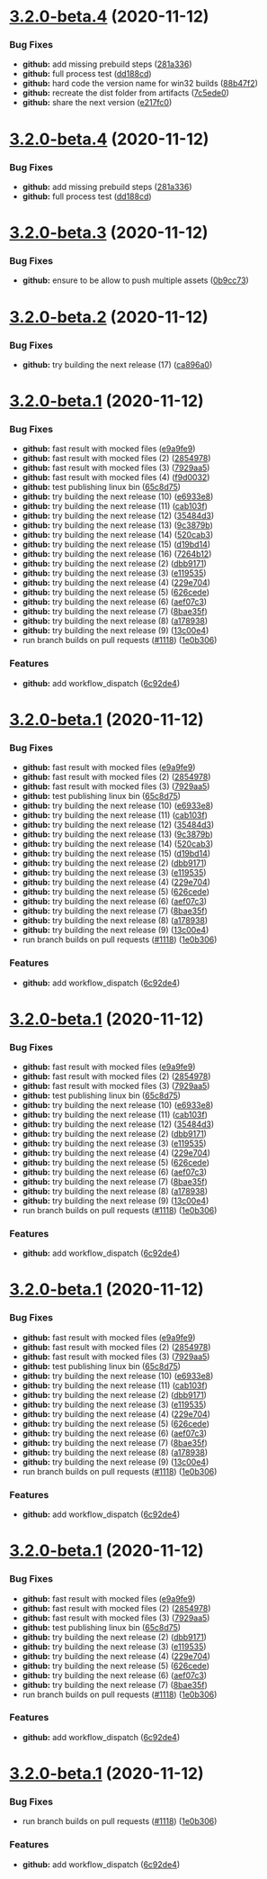 # [3.2.0-beta.4](https://github.com/SocialGouv/archifiltre/compare/v3.2.0-beta.3...v3.2.0-beta.4) (2020-11-12)


### Bug Fixes

* **github:** add missing prebuild steps ([281a336](https://github.com/SocialGouv/archifiltre/commit/281a336c3004458663408f6c7bf285ea95ba362c))
* **github:** full process test ([dd188cd](https://github.com/SocialGouv/archifiltre/commit/dd188cdbd07f3b9542ee903e469098fcaff71532))
* **github:** hard code the version name for win32 builds ([88b47f2](https://github.com/SocialGouv/archifiltre/commit/88b47f2fbb60fe8b6a62ff573a1f875f6b6dab7b))
* **github:** recreate the dist folder from artifacts ([7c5ede0](https://github.com/SocialGouv/archifiltre/commit/7c5ede0e4aa36eed668a85e208db9524e73ac1f2))
* **github:** share the next version ([e217fc0](https://github.com/SocialGouv/archifiltre/commit/e217fc0ff6c6fcfc2488f010f6141a4defbc715d))

# [3.2.0-beta.4](https://github.com/SocialGouv/archifiltre/compare/v3.2.0-beta.3...v3.2.0-beta.4) (2020-11-12)


### Bug Fixes

* **github:** add missing prebuild steps ([281a336](https://github.com/SocialGouv/archifiltre/commit/281a336c3004458663408f6c7bf285ea95ba362c))
* **github:** full process test ([dd188cd](https://github.com/SocialGouv/archifiltre/commit/dd188cdbd07f3b9542ee903e469098fcaff71532))

# [3.2.0-beta.3](https://github.com/SocialGouv/archifiltre/compare/v3.2.0-beta.2...v3.2.0-beta.3) (2020-11-12)


### Bug Fixes

* **github:** ensure to be allow to push multiple assets ([0b9cc73](https://github.com/SocialGouv/archifiltre/commit/0b9cc73080d9f01f8ca904029299100d205d6dfc))

# [3.2.0-beta.2](https://github.com/SocialGouv/archifiltre/compare/v3.2.0-beta.1...v3.2.0-beta.2) (2020-11-12)


### Bug Fixes

* **github:** try building the next release (17) ([ca896a0](https://github.com/SocialGouv/archifiltre/commit/ca896a0e3e24ce68220e3909d1af6a59ac89cae6))

# [3.2.0-beta.1](https://github.com/SocialGouv/archifiltre/compare/v3.1.1...v3.2.0-beta.1) (2020-11-12)


### Bug Fixes

* **github:** fast result with mocked files ([e9a9fe9](https://github.com/SocialGouv/archifiltre/commit/e9a9fe92b19c2bbc1b5f0f1c155031d2add6207c))
* **github:** fast result with mocked files (2) ([2854978](https://github.com/SocialGouv/archifiltre/commit/2854978ea5abeabd69f958de050719b3c068a133))
* **github:** fast result with mocked files (3) ([7929aa5](https://github.com/SocialGouv/archifiltre/commit/7929aa5549b072ccf5f0793c84f7d9c746125e9f))
* **github:** fast result with mocked files (4) ([f9d0032](https://github.com/SocialGouv/archifiltre/commit/f9d0032eb9874b70eaf8c06048deb2ea3e890a03))
* **github:** test publishing linux bin ([65c8d75](https://github.com/SocialGouv/archifiltre/commit/65c8d7510fdce219c514ae407a9eddb390acc3e1))
* **github:** try building the next release (10) ([e6933e8](https://github.com/SocialGouv/archifiltre/commit/e6933e830f46efab39d6b23fad861726d10dd34e))
* **github:** try building the next release (11) ([cab103f](https://github.com/SocialGouv/archifiltre/commit/cab103fe93d7cd2c9ba74d55b4eb0fe0a693767e))
* **github:** try building the next release (12) ([35484d3](https://github.com/SocialGouv/archifiltre/commit/35484d3a05b5afb2f0b9d1bbe52054e6700482e3))
* **github:** try building the next release (13) ([9c3879b](https://github.com/SocialGouv/archifiltre/commit/9c3879b72d0e6de6ad319a5696ba604a913876fe))
* **github:** try building the next release (14) ([520cab3](https://github.com/SocialGouv/archifiltre/commit/520cab34cb2ac34f59b5b0cedc998b3f2c4aec65))
* **github:** try building the next release (15) ([d19bd14](https://github.com/SocialGouv/archifiltre/commit/d19bd14a15095c7e619d0e15e2f64fc058fdf693))
* **github:** try building the next release (16) ([7264b12](https://github.com/SocialGouv/archifiltre/commit/7264b123d0f1adac02cd5f474195da3c813c15b4))
* **github:** try building the next release (2) ([dbb9171](https://github.com/SocialGouv/archifiltre/commit/dbb91718c8cbabc0c2c89a4d90fcfcb5886fbfeb))
* **github:** try building the next release (3) ([e119535](https://github.com/SocialGouv/archifiltre/commit/e119535b03c23a0ba2b5ac6b628907a70b56a66c))
* **github:** try building the next release (4) ([229e704](https://github.com/SocialGouv/archifiltre/commit/229e704d33a238dbfe62e3b36cc1dc97ef5f6f16))
* **github:** try building the next release (5) ([626cede](https://github.com/SocialGouv/archifiltre/commit/626cede82ccf6d78ecfb5a7ff618d2e77c4d4497))
* **github:** try building the next release (6) ([aef07c3](https://github.com/SocialGouv/archifiltre/commit/aef07c39c0023e2cd7f189c4f25bba7ec256df45))
* **github:** try building the next release (7) ([8bae35f](https://github.com/SocialGouv/archifiltre/commit/8bae35fd83eb0b2b2a6129f7e23928adb898a89c))
* **github:** try building the next release (8) ([a178938](https://github.com/SocialGouv/archifiltre/commit/a17893859ea7e528854795b61dc7f6c537fac02d))
* **github:** try building the next release (9) ([13c00e4](https://github.com/SocialGouv/archifiltre/commit/13c00e447a9ede1008342db320898b969b2e8e6d))
* run branch builds on pull requests ([#1118](https://github.com/SocialGouv/archifiltre/issues/1118)) ([1e0b306](https://github.com/SocialGouv/archifiltre/commit/1e0b3062bd3a79db0b59510d6914de5352b53860))


### Features

* **github:** add workflow_dispatch ([6c92de4](https://github.com/SocialGouv/archifiltre/commit/6c92de4831eeda00d979592422464aaf352ae9fd))

# [3.2.0-beta.1](https://github.com/SocialGouv/archifiltre/compare/v3.1.1...v3.2.0-beta.1) (2020-11-12)


### Bug Fixes

* **github:** fast result with mocked files ([e9a9fe9](https://github.com/SocialGouv/archifiltre/commit/e9a9fe92b19c2bbc1b5f0f1c155031d2add6207c))
* **github:** fast result with mocked files (2) ([2854978](https://github.com/SocialGouv/archifiltre/commit/2854978ea5abeabd69f958de050719b3c068a133))
* **github:** fast result with mocked files (3) ([7929aa5](https://github.com/SocialGouv/archifiltre/commit/7929aa5549b072ccf5f0793c84f7d9c746125e9f))
* **github:** test publishing linux bin ([65c8d75](https://github.com/SocialGouv/archifiltre/commit/65c8d7510fdce219c514ae407a9eddb390acc3e1))
* **github:** try building the next release (10) ([e6933e8](https://github.com/SocialGouv/archifiltre/commit/e6933e830f46efab39d6b23fad861726d10dd34e))
* **github:** try building the next release (11) ([cab103f](https://github.com/SocialGouv/archifiltre/commit/cab103fe93d7cd2c9ba74d55b4eb0fe0a693767e))
* **github:** try building the next release (12) ([35484d3](https://github.com/SocialGouv/archifiltre/commit/35484d3a05b5afb2f0b9d1bbe52054e6700482e3))
* **github:** try building the next release (13) ([9c3879b](https://github.com/SocialGouv/archifiltre/commit/9c3879b72d0e6de6ad319a5696ba604a913876fe))
* **github:** try building the next release (14) ([520cab3](https://github.com/SocialGouv/archifiltre/commit/520cab34cb2ac34f59b5b0cedc998b3f2c4aec65))
* **github:** try building the next release (15) ([d19bd14](https://github.com/SocialGouv/archifiltre/commit/d19bd14a15095c7e619d0e15e2f64fc058fdf693))
* **github:** try building the next release (2) ([dbb9171](https://github.com/SocialGouv/archifiltre/commit/dbb91718c8cbabc0c2c89a4d90fcfcb5886fbfeb))
* **github:** try building the next release (3) ([e119535](https://github.com/SocialGouv/archifiltre/commit/e119535b03c23a0ba2b5ac6b628907a70b56a66c))
* **github:** try building the next release (4) ([229e704](https://github.com/SocialGouv/archifiltre/commit/229e704d33a238dbfe62e3b36cc1dc97ef5f6f16))
* **github:** try building the next release (5) ([626cede](https://github.com/SocialGouv/archifiltre/commit/626cede82ccf6d78ecfb5a7ff618d2e77c4d4497))
* **github:** try building the next release (6) ([aef07c3](https://github.com/SocialGouv/archifiltre/commit/aef07c39c0023e2cd7f189c4f25bba7ec256df45))
* **github:** try building the next release (7) ([8bae35f](https://github.com/SocialGouv/archifiltre/commit/8bae35fd83eb0b2b2a6129f7e23928adb898a89c))
* **github:** try building the next release (8) ([a178938](https://github.com/SocialGouv/archifiltre/commit/a17893859ea7e528854795b61dc7f6c537fac02d))
* **github:** try building the next release (9) ([13c00e4](https://github.com/SocialGouv/archifiltre/commit/13c00e447a9ede1008342db320898b969b2e8e6d))
* run branch builds on pull requests ([#1118](https://github.com/SocialGouv/archifiltre/issues/1118)) ([1e0b306](https://github.com/SocialGouv/archifiltre/commit/1e0b3062bd3a79db0b59510d6914de5352b53860))


### Features

* **github:** add workflow_dispatch ([6c92de4](https://github.com/SocialGouv/archifiltre/commit/6c92de4831eeda00d979592422464aaf352ae9fd))

# [3.2.0-beta.1](https://github.com/SocialGouv/archifiltre/compare/v3.1.1...v3.2.0-beta.1) (2020-11-12)


### Bug Fixes

* **github:** fast result with mocked files ([e9a9fe9](https://github.com/SocialGouv/archifiltre/commit/e9a9fe92b19c2bbc1b5f0f1c155031d2add6207c))
* **github:** fast result with mocked files (2) ([2854978](https://github.com/SocialGouv/archifiltre/commit/2854978ea5abeabd69f958de050719b3c068a133))
* **github:** fast result with mocked files (3) ([7929aa5](https://github.com/SocialGouv/archifiltre/commit/7929aa5549b072ccf5f0793c84f7d9c746125e9f))
* **github:** test publishing linux bin ([65c8d75](https://github.com/SocialGouv/archifiltre/commit/65c8d7510fdce219c514ae407a9eddb390acc3e1))
* **github:** try building the next release (10) ([e6933e8](https://github.com/SocialGouv/archifiltre/commit/e6933e830f46efab39d6b23fad861726d10dd34e))
* **github:** try building the next release (11) ([cab103f](https://github.com/SocialGouv/archifiltre/commit/cab103fe93d7cd2c9ba74d55b4eb0fe0a693767e))
* **github:** try building the next release (12) ([35484d3](https://github.com/SocialGouv/archifiltre/commit/35484d3a05b5afb2f0b9d1bbe52054e6700482e3))
* **github:** try building the next release (2) ([dbb9171](https://github.com/SocialGouv/archifiltre/commit/dbb91718c8cbabc0c2c89a4d90fcfcb5886fbfeb))
* **github:** try building the next release (3) ([e119535](https://github.com/SocialGouv/archifiltre/commit/e119535b03c23a0ba2b5ac6b628907a70b56a66c))
* **github:** try building the next release (4) ([229e704](https://github.com/SocialGouv/archifiltre/commit/229e704d33a238dbfe62e3b36cc1dc97ef5f6f16))
* **github:** try building the next release (5) ([626cede](https://github.com/SocialGouv/archifiltre/commit/626cede82ccf6d78ecfb5a7ff618d2e77c4d4497))
* **github:** try building the next release (6) ([aef07c3](https://github.com/SocialGouv/archifiltre/commit/aef07c39c0023e2cd7f189c4f25bba7ec256df45))
* **github:** try building the next release (7) ([8bae35f](https://github.com/SocialGouv/archifiltre/commit/8bae35fd83eb0b2b2a6129f7e23928adb898a89c))
* **github:** try building the next release (8) ([a178938](https://github.com/SocialGouv/archifiltre/commit/a17893859ea7e528854795b61dc7f6c537fac02d))
* **github:** try building the next release (9) ([13c00e4](https://github.com/SocialGouv/archifiltre/commit/13c00e447a9ede1008342db320898b969b2e8e6d))
* run branch builds on pull requests ([#1118](https://github.com/SocialGouv/archifiltre/issues/1118)) ([1e0b306](https://github.com/SocialGouv/archifiltre/commit/1e0b3062bd3a79db0b59510d6914de5352b53860))


### Features

* **github:** add workflow_dispatch ([6c92de4](https://github.com/SocialGouv/archifiltre/commit/6c92de4831eeda00d979592422464aaf352ae9fd))

# [3.2.0-beta.1](https://github.com/SocialGouv/archifiltre/compare/v3.1.1...v3.2.0-beta.1) (2020-11-12)


### Bug Fixes

* **github:** fast result with mocked files ([e9a9fe9](https://github.com/SocialGouv/archifiltre/commit/e9a9fe92b19c2bbc1b5f0f1c155031d2add6207c))
* **github:** fast result with mocked files (2) ([2854978](https://github.com/SocialGouv/archifiltre/commit/2854978ea5abeabd69f958de050719b3c068a133))
* **github:** fast result with mocked files (3) ([7929aa5](https://github.com/SocialGouv/archifiltre/commit/7929aa5549b072ccf5f0793c84f7d9c746125e9f))
* **github:** test publishing linux bin ([65c8d75](https://github.com/SocialGouv/archifiltre/commit/65c8d7510fdce219c514ae407a9eddb390acc3e1))
* **github:** try building the next release (10) ([e6933e8](https://github.com/SocialGouv/archifiltre/commit/e6933e830f46efab39d6b23fad861726d10dd34e))
* **github:** try building the next release (11) ([cab103f](https://github.com/SocialGouv/archifiltre/commit/cab103fe93d7cd2c9ba74d55b4eb0fe0a693767e))
* **github:** try building the next release (2) ([dbb9171](https://github.com/SocialGouv/archifiltre/commit/dbb91718c8cbabc0c2c89a4d90fcfcb5886fbfeb))
* **github:** try building the next release (3) ([e119535](https://github.com/SocialGouv/archifiltre/commit/e119535b03c23a0ba2b5ac6b628907a70b56a66c))
* **github:** try building the next release (4) ([229e704](https://github.com/SocialGouv/archifiltre/commit/229e704d33a238dbfe62e3b36cc1dc97ef5f6f16))
* **github:** try building the next release (5) ([626cede](https://github.com/SocialGouv/archifiltre/commit/626cede82ccf6d78ecfb5a7ff618d2e77c4d4497))
* **github:** try building the next release (6) ([aef07c3](https://github.com/SocialGouv/archifiltre/commit/aef07c39c0023e2cd7f189c4f25bba7ec256df45))
* **github:** try building the next release (7) ([8bae35f](https://github.com/SocialGouv/archifiltre/commit/8bae35fd83eb0b2b2a6129f7e23928adb898a89c))
* **github:** try building the next release (8) ([a178938](https://github.com/SocialGouv/archifiltre/commit/a17893859ea7e528854795b61dc7f6c537fac02d))
* **github:** try building the next release (9) ([13c00e4](https://github.com/SocialGouv/archifiltre/commit/13c00e447a9ede1008342db320898b969b2e8e6d))
* run branch builds on pull requests ([#1118](https://github.com/SocialGouv/archifiltre/issues/1118)) ([1e0b306](https://github.com/SocialGouv/archifiltre/commit/1e0b3062bd3a79db0b59510d6914de5352b53860))


### Features

* **github:** add workflow_dispatch ([6c92de4](https://github.com/SocialGouv/archifiltre/commit/6c92de4831eeda00d979592422464aaf352ae9fd))

# [3.2.0-beta.1](https://github.com/SocialGouv/archifiltre/compare/v3.1.1...v3.2.0-beta.1) (2020-11-12)


### Bug Fixes

* **github:** fast result with mocked files ([e9a9fe9](https://github.com/SocialGouv/archifiltre/commit/e9a9fe92b19c2bbc1b5f0f1c155031d2add6207c))
* **github:** fast result with mocked files (2) ([2854978](https://github.com/SocialGouv/archifiltre/commit/2854978ea5abeabd69f958de050719b3c068a133))
* **github:** fast result with mocked files (3) ([7929aa5](https://github.com/SocialGouv/archifiltre/commit/7929aa5549b072ccf5f0793c84f7d9c746125e9f))
* **github:** test publishing linux bin ([65c8d75](https://github.com/SocialGouv/archifiltre/commit/65c8d7510fdce219c514ae407a9eddb390acc3e1))
* **github:** try building the next release (2) ([dbb9171](https://github.com/SocialGouv/archifiltre/commit/dbb91718c8cbabc0c2c89a4d90fcfcb5886fbfeb))
* **github:** try building the next release (3) ([e119535](https://github.com/SocialGouv/archifiltre/commit/e119535b03c23a0ba2b5ac6b628907a70b56a66c))
* **github:** try building the next release (4) ([229e704](https://github.com/SocialGouv/archifiltre/commit/229e704d33a238dbfe62e3b36cc1dc97ef5f6f16))
* **github:** try building the next release (5) ([626cede](https://github.com/SocialGouv/archifiltre/commit/626cede82ccf6d78ecfb5a7ff618d2e77c4d4497))
* **github:** try building the next release (6) ([aef07c3](https://github.com/SocialGouv/archifiltre/commit/aef07c39c0023e2cd7f189c4f25bba7ec256df45))
* **github:** try building the next release (7) ([8bae35f](https://github.com/SocialGouv/archifiltre/commit/8bae35fd83eb0b2b2a6129f7e23928adb898a89c))
* run branch builds on pull requests ([#1118](https://github.com/SocialGouv/archifiltre/issues/1118)) ([1e0b306](https://github.com/SocialGouv/archifiltre/commit/1e0b3062bd3a79db0b59510d6914de5352b53860))


### Features

* **github:** add workflow_dispatch ([6c92de4](https://github.com/SocialGouv/archifiltre/commit/6c92de4831eeda00d979592422464aaf352ae9fd))

# [3.2.0-beta.1](https://github.com/SocialGouv/archifiltre/compare/v3.1.1...v3.2.0-beta.1) (2020-11-12)


### Bug Fixes

* run branch builds on pull requests ([#1118](https://github.com/SocialGouv/archifiltre/issues/1118)) ([1e0b306](https://github.com/SocialGouv/archifiltre/commit/1e0b3062bd3a79db0b59510d6914de5352b53860))


### Features

* **github:** add workflow_dispatch ([6c92de4](https://github.com/SocialGouv/archifiltre/commit/6c92de4831eeda00d979592422464aaf352ae9fd))
